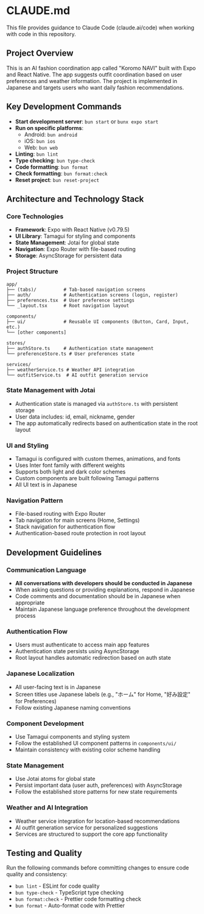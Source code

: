 # CLAUDE.md

This file provides guidance to Claude Code (claude.ai/code) when working with code in this repository.

## Project Overview

This is an AI fashion coordination app called "Koromo NAVI" built with Expo and React Native. The app suggests outfit coordination based on user preferences and weather information. The project is implemented in Japanese and targets users who want daily fashion recommendations.

## Key Development Commands

- **Start development server**: `bun start` or `bunx expo start`
- **Run on specific platforms**:
  - Android: `bun android`
  - iOS: `bun ios`
  - Web: `bun web`
- **Linting**: `bun lint`
- **Type checking**: `bun type-check`
- **Code formatting**: `bun format`
- **Check formatting**: `bun format:check`
- **Reset project**: `bun reset-project`

## Architecture and Technology Stack

### Core Technologies

- **Framework**: Expo with React Native (v0.79.5)
- **UI Library**: Tamagui for styling and components
- **State Management**: Jotai for global state
- **Navigation**: Expo Router with file-based routing
- **Storage**: AsyncStorage for persistent data

### Project Structure

```
app/
├── (tabs)/          # Tab-based navigation screens
├── auth/            # Authentication screens (login, register)
├── preferences.tsx  # User preference settings
└── _layout.tsx      # Root navigation layout

components/
├── ui/              # Reusable UI components (Button, Card, Input, etc.)
└── [other components]

stores/
├── authStore.ts     # Authentication state management
└── preferenceStore.ts # User preferences state

services/
├── weatherService.ts # Weather API integration
└── outfitService.ts  # AI outfit generation service
```

### State Management with Jotai

- Authentication state is managed via `authStore.ts` with persistent storage
- User data includes: id, email, nickname, gender
- The app automatically redirects based on authentication state in the root layout

### UI and Styling

- Tamagui is configured with custom themes, animations, and fonts
- Uses Inter font family with different weights
- Supports both light and dark color schemes
- Custom components are built following Tamagui patterns
- All UI text is in Japanese

### Navigation Pattern

- File-based routing with Expo Router
- Tab navigation for main screens (Home, Settings)
- Stack navigation for authentication flow
- Authentication-based route protection in root layout

## Development Guidelines

### Communication Language

- **All conversations with developers should be conducted in Japanese**
- When asking questions or providing explanations, respond in Japanese
- Code comments and documentation should be in Japanese when appropriate
- Maintain Japanese language preference throughout the development process

### Authentication Flow

- Users must authenticate to access main app features
- Authentication state persists using AsyncStorage
- Root layout handles automatic redirection based on auth state

### Japanese Localization

- All user-facing text is in Japanese
- Screen titles use Japanese labels (e.g., "ホーム" for Home, "好み設定" for Preferences)
- Follow existing Japanese naming conventions

### Component Development

- Use Tamagui components and styling system
- Follow the established UI component patterns in `components/ui/`
- Maintain consistency with existing color scheme handling

### State Management

- Use Jotai atoms for global state
- Persist important data (user auth, preferences) with AsyncStorage
- Follow the established store patterns for new state requirements

### Weather and AI Integration

- Weather service integration for location-based recommendations
- AI outfit generation service for personalized suggestions
- Services are structured to support the core app functionality

## Testing and Quality

Run the following commands before committing changes to ensure code quality and consistency:

- `bun lint` - ESLint for code quality
- `bun type-check` - TypeScript type checking
- `bun format:check` - Prettier code formatting check
- `bun format` - Auto-format code with Prettier
